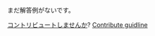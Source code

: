 
まだ解答例がないです。

[コントリビュートしませんか](https://github.com/BFEdev/BFE.dev-solutions/blob/main/quiz/try-catch_ja.md)?  [Contribute guidline](https://github.com/BFEdev/BFE.dev-solutions#how-to-contribute)
